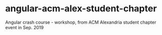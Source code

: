 # angular-acm-alex-student-chapter
Angular crash course - workshop, from ACM Alexandria student chapter event in Sep. 2019
